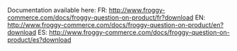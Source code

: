 Documentation available here:
FR: http://www.froggy-commerce.com/docs/froggy-question-on-product/fr?download
EN: http://www.froggy-commerce.com/docs/froggy-question-on-product/en?download
ES: http://www.froggy-commerce.com/docs/froggy-question-on-product/es?download
